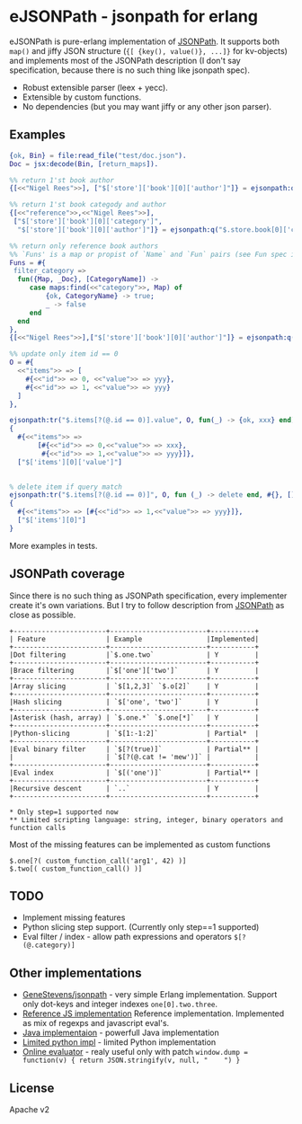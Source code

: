 eJSONPath - jsonpath for erlang
===============================

eJSONPath is pure-erlang implementation of [JSONPath](http://goessner.net/articles/JsonPath/).
It supports both `map()` and jiffy JSON structure (`{[ {key(), value()}, ...]}` for kv-objects)
and implements most of the JSONPath description (I don't say specification, because there is no
such thing like jsonpath spec).

* Robust extensible parser (leex + yecc).
* Extensible by custom functions.
* No dependencies (but you may want jiffy or any other json parser).

Examples
--------

```erlang
{ok, Bin} = file:read_file("test/doc.json").
Doc = jsx:decode(Bin, [return_maps]).

%% return 1'st book author
{[<<"Nigel Rees">>], ["$['store']['book'][0]['author']"]} = ejsonpath:q("$.store.book[0].author", Doc).

%% return 1'st book categody and author
{[<<"reference">>,<<"Nigel Rees">>],
 ["$['store']['book'][0]['category']",
  "$['store']['book'][0]['author']"]} = ejsonpath:q("$.store.book[0]['category','author']", Doc).

%% return only reference book authors
%% `Funs' is a map or propist of `Name` and `Fun` pairs (see Fun spec in the sources)
Funs = #{
 filter_category =>
  fun({Map, _Doc}, [CategoryName]) ->
     case maps:find(<<"category">>, Map) of
         {ok, CategoryName} -> true;
         _ -> false
     end
  end
},
{[<<"Nigel Rees">>],["$['store']['book'][0]['author']"]} = ejsonpath:q("$.store.book[?(filter_category('reference'))].author", Doc, Funs).

%% update only item id == 0
O = #{
  <<"items">> => [
    #{<<"id">> => 0, <<"value">> => yyy},
    #{<<"id">> => 1, <<"value">> => yyy}
  ]
},

ejsonpath:tr("$.items[?(@.id == 0)].value", O, fun(_) -> {ok, xxx} end).
{
  #{<<"items">> =>
       [#{<<"id">> => 0,<<"value">> => xxx},
        #{<<"id">> => 1,<<"value">> => yyy}]},
  ["$['items'][0]['value']"]
 

% delete item if query match
ejsonpath:tr("$.items[?(@.id == 0)]", O, fun (_) -> delete end, #{}, []).
{ 
  #{<<"items">> => [#{<<"id">> => 1,<<"value">> => yyy}]},
  ["$['items'][0]"]
}
```
More examples in tests.

JSONPath coverage
-----------------

Since there is no such thing as JSONPath specification, every implementer create
it's own variations. But I try to follow description from [JSONPath](http://goessner.net/articles/JsonPath/)
as close as possible.

```
+-----------------------+------------------------+-----------+
| Feature               | Example                |Implemented|
+-----------------------+------------------------+-----------+
|Dot filtering          |`$.one.two`             | Y         |
+-----------------------+------------------------+-----------+
|Brace filtering        |`$['one']['two']`       | Y         |
+-----------------------+------------------------+-----------+
|Array slicing          | `$[1,2,3]` `$.o[2]`    | Y         |
+-----------------------+------------------------+-----------+
|Hash slicing           | `$['one', 'two']`      | Y         |
+-----------------------+------------------------+-----------+
|Asterisk (hash, array) | `$.one.*` `$.one[*]`   | Y         |
+-----------------------+------------------------+-----------+
|Python-slicing         | `$[1:-1:2]`            | Partial*  |
+-----------------------+------------------------+-----------+
|Eval binary filter     | `$[?(true)]`           | Partial** |
|                       | `$[?(@.cat != 'mew')]` |           |
+-----------------------+------------------------+-----------+
|Eval index             | `$[('one')]`           | Partial** |
+-----------------------+------------------------+-----------+
|Recursive descent      | `..`                   | Y         |
+-----------------------+------------------------+-----------+

* Only step=1 supported now
** Limited scripting language: string, integer, binary operators and function calls
```

Most of the missing features can be implemented as custom functions

```
$.one[?( custom_function_call('arg1', 42) )]
$.two[( custom_function_call() )]
````

TODO
----

* Implement missing features
* Python slicing step support. (Currently only step==1 supported)
* Eval filter / index - allow path expressions and operators `$[?(@.category)]`

Other implementations
---------------------

* [GeneStevens/jsonpath](https://github.com/GeneStevens/jsonpath) - very simple Erlang implementation.
  Support only dot-keys and integer indexes `one[0].two.three`.
* [Reference JS implementation](https://code.google.com/p/jsonpath/source/browse/trunk/src/js/jsonpath.js)
  Reference implementation. Implemented as mix of regexps and javascript eval's.
* [Java implementaion](https://code.google.com/p/json-path/) - powerfull Java implementation
* [Limited python impl](https://github.com/kennknowles/python-jsonpath-rw) - limited Python implementation
* [Online evaluator](http://ashphy.com/JSONPathOnlineEvaluator/) - realy useful only with patch
`window.dump = function(v) { return JSON.stringify(v, null, "    ") }`

License
-------

Apache v2
